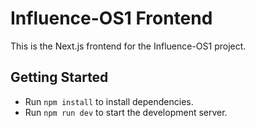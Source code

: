 # Influence-OS1 Frontend

This is the Next.js frontend for the Influence-OS1 project.

## Getting Started
- Run `npm install` to install dependencies.
- Run `npm run dev` to start the development server.
